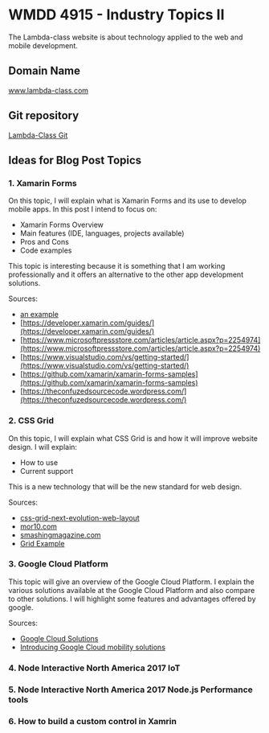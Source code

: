 # WMDD 4915 - Industry Topics II

The Lambda-class website is about technology applied to the web and mobile development.

## Domain Name

www.lambda-class.com

## Git repository

[Lambda-Class Git](https://github.com/alex-santiago/lambda-class)

## Ideas for Blog Post Topics

### 1. Xamarin Forms

On this topic, I will explain what is Xamarin Forms and its use to develop mobile apps. In this post I intend to focus on:

- Xamarin Forms Overview
- Main features (IDE, languages, projects available)
- Pros and Cons
- Code examples

This topic is interesting because it is something that I am working professionally and it offers an alternative to the other app development solutions.

Sources: 

- [an example](http://example.com/ "Title")
- [https://developer.xamarin.com/guides/](https://developer.xamarin.com/guides/)
- [https://www.microsoftpressstore.com/articles/article.aspx?p=2254974](https://www.microsoftpressstore.com/articles/article.aspx?p=2254974)
- [https://www.visualstudio.com/vs/getting-started/](https://www.visualstudio.com/vs/getting-started/)
- [https://github.com/xamarin/xamarin-forms-samples](https://github.com/xamarin/xamarin-forms-samples)
- [https://theconfuzedsourcecode.wordpress.com/](https://theconfuzedsourcecode.wordpress.com/)

### 2. CSS Grid

On this topic, I will explain what CSS Grid is and how it will improve website design. I will explain: 

- How to use
- Current support

This is a new technology that will be the new standard for web design. 

Sources: 

- [css-grid-next-evolution-web-layout](https://www.linkedin.com/pulse/css-grid-next-evolution-web-layout-morten-rand-hendriksen?lipi=urn%3Ali%3Apage%3Ad_flagship3_profile_view_base_recent_activity_details_shares%3BVcMxADMXTa2w84JBTA7QyQ%3D%3D&licu=urn%3Ali%3Acontrol%3Ad_flagship3_profile_view_base_recent_activity_details_shares-original_share_object)
- [mor10.com](https://mor10.com/wceu2017/)
- [smashingmagazine.com](https://www.smashingmagazine.com/2017/06/building-production-ready-css-grid-layout/?lipi=urn%3Ali%3Apage%3Ad_flagship3_profile_view_base_recent_activity_details_shares%3BVcMxADMXTa2w84JBTA7QyQ%3D%3D)
- [Grid Example](https://gridbyexample.com/)

### 3. Google Cloud Platform

This topic will give an overview of the Google Cloud Platform. I explain the various solutions available at the Google Cloud Platform and also compare to other solutions. I will highlight some features and advantages offered by google.

Sources: 

- [Google Cloud Solutions](https://cloud.google.com/solutions/)
- [Introducing Google Cloud mobility solutions](https://www.youtube.com/watch?v=ZTdszYVvCek&list=PLIivdWyY5sqLMy5ufxSwF7ro9L-6eMYbO)

### 4. Node Interactive North America 2017 IoT 

### 5. Node Interactive North America 2017 Node.js Performance tools

### 6. How to build a custom control in Xamrin



